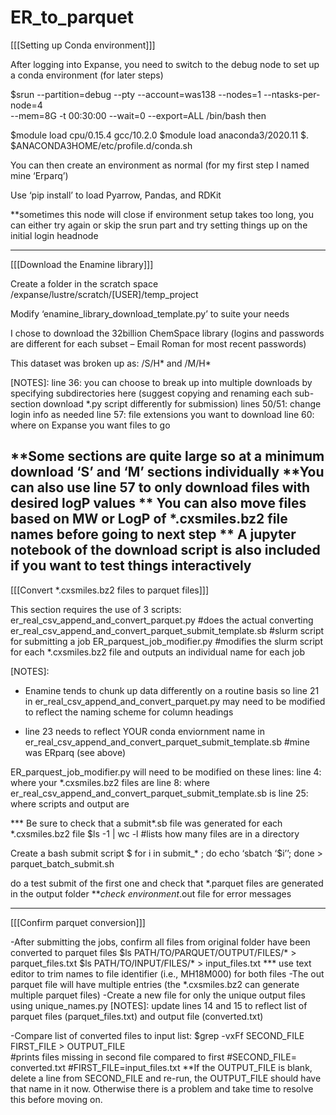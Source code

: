 # ER_to_parquet

[[[Setting up Conda environment]]]

After logging into Expanse, you need to switch to the debug node to set up a conda environment (for later steps)

$srun --partition=debug  --pty --account=was138 --nodes=1 --ntasks-per-node=4 \
    --mem=8G -t 00:30:00 --wait=0 --export=ALL /bin/bash
then

$module load cpu/0.15.4  gcc/10.2.0
$module load anaconda3/2020.11
$. $ANACONDA3HOME/etc/profile.d/conda.sh

You can then create an environment as normal (for my first step I named mine ‘Erparq’)

Use ‘pip install’ to load Pyarrow, Pandas, and RDKit

**sometimes this node will close if environment setup takes too long, you can either try again or skip the srun part and try setting things up on the initial login headnode

------------------------------------------------------------------------------------------------------

[[[Download the Enamine library]]]

Create a folder in the scratch space  /expanse/lustre/scratch/[USER]/temp_project

Modify ‘enamine_library_download_template.py’ to suite your needs

I chose to download the 32billion ChemSpace library (logins and passwords are different for each subset – Email Roman for most recent passwords)

This dataset was broken up as: /S/H* and /M/H*

[NOTES]:
line 36: you can choose to break up into multiple downloads by specifying subdirectories here (suggest copying and renaming each sub-section download *.py script differently for submission)
lines 50/51: change login info as needed
line 57: file extensions you want to download
line 60: where on Expanse you want files to go

**Some sections are quite large so at a minimum download ‘S’ and ‘M’ sections individually
**You can also use line 57 to only download files with desired logP values
** You can also move files based on MW or LogP of *.cxsmiles.bz2 file names before going to next step
** A jupyter notebook of the download script is also included if you want to test things interactively
-------------------------------------------------------------------------------------------------

[[[Convert *.cxsmiles.bz2 files to parquet files]]]

This section requires the use of 3 scripts:
er_real_csv_append_and_convert_parquet.py  #does the actual converting
er_real_csv_append_and_convert_parquet_submit_template.sb #slurm script for submitting a job
ER_parquest_job_modifier.py #modifies the slurm script for each *.cxsmiles.bz2 file and outputs an individual name for each job


[NOTES]:
- Enamine tends to chunk up data differently on a routine basis so line 21 in er_real_csv_append_and_convert_parquet.py may need to be modified to reflect the naming scheme for column headings

- line 23 needs to reflect YOUR conda enviornment name in er_real_csv_append_and_convert_parquet_submit_template.sb  #mine was ERparq (see above)

ER_parquest_job_modifier.py will need to be modified on these lines:
	line 4: where your *.cxsmiles.bz2 files are
	line 8: where er_real_csv_append_and_convert_parquet_submit_template.sb is
	line 25: where scripts and output are

*** Be sure to check that a submit*.sb file was generated for each *.cxsmiles.bz2 file 
		$ls -1 | wc -l #lists how many files are in a directory

Create a bash submit script 
		$ for i in submit_* ; do echo ‘sbatch ‘$i’’; done > parquet_batch_submit.sh

do a test submit of the first one and check that *.parquet files are generated in the output folder
***check environment*.out file for error messages

---------------------------------------------------------------------------------------------------------

[[[Confirm parquet conversion]]]

-After submitting the jobs, confirm all files from original folder have been converted to parquet files
	$ls PATH/TO/PARQUET/OUTPUT/FILES/* > parquet_files.txt
	$ls PATH/TO/INPUT/FILES/* > input_files.txt
*** use text editor to trim names to file identifier (i.e., MH18M000) for both files
-The out parquet file will have multiple entries (the *.cxsmiles.bz2 can generate multiple parquet files)
-Create a new file for only the unique output files using  unique_names.py
[NOTES]:
update lines 14 and 15 to reflect list of parquet files (parquet_files.txt) and output file (converted.txt)

-Compare list of converted files to input list:
	$grep -vxFf SECOND_FILE FIRST_FILE > OUTPUT_FILE  
	#prints files missing in second file compared to first 
	#SECOND_FILE= converted.txt
	#FIRST_FILE=input_files.txt
**If the OUTPUT_FILE is blank, delete a line from SECOND_FILE and re-run, the OUTPUT_FILE should have that name in it now. Otherwise there is a problem and take time to resolve this before moving on. 
